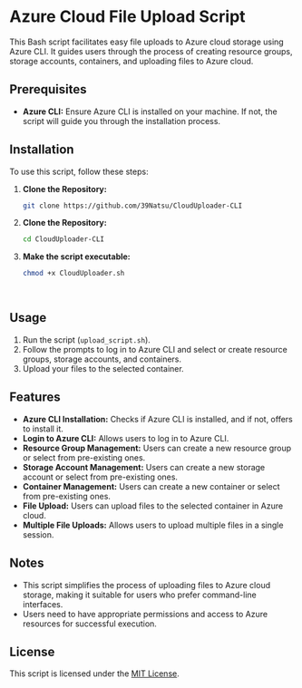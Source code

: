 # Azure Cloud File Upload Script

This Bash script facilitates easy file uploads to Azure cloud storage using Azure CLI. It guides users through the process of creating resource groups, storage accounts, containers, and uploading files to Azure cloud.

## Prerequisites

- **Azure CLI:** Ensure Azure CLI is installed on your machine. If not, the script will guide you through the installation process.
  
## Installation

To use this script, follow these steps:

1. **Clone the Repository:**
   ```bash
   git clone https://github.com/39Natsu/CloudUploader-CLI
   
2. **Clone the Repository:**
   ```bash
   cd CloudUploader-CLI
3. **Make the script executable:**
   ```bash
   chmod +x CloudUploader.sh

 
## Usage

1. Run the script (`upload_script.sh`).
2. Follow the prompts to log in to Azure CLI and select or create resource groups, storage accounts, and containers.
3. Upload your files to the selected container.

## Features

- **Azure CLI Installation:** Checks if Azure CLI is installed, and if not, offers to install it.
- **Login to Azure CLI:** Allows users to log in to Azure CLI.
- **Resource Group Management:** Users can create a new resource group or select from pre-existing ones.
- **Storage Account Management:** Users can create a new storage account or select from pre-existing ones.
- **Container Management:** Users can create a new container or select from pre-existing ones.
- **File Upload:** Users can upload files to the selected container in Azure cloud.
- **Multiple File Uploads:** Allows users to upload multiple files in a single session.
  
## Notes

- This script simplifies the process of uploading files to Azure cloud storage, making it suitable for users who prefer command-line interfaces.
- Users need to have appropriate permissions and access to Azure resources for successful execution.

## License

This script is licensed under the [MIT License](LICENSE).
